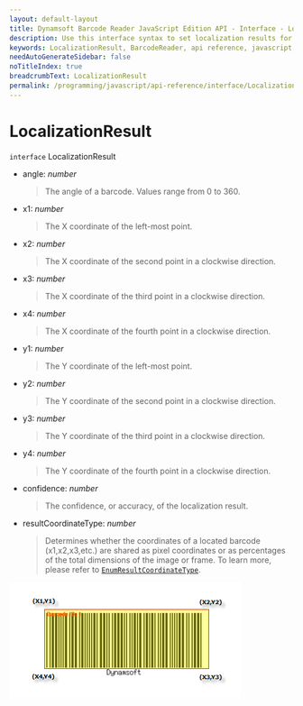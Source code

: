 ```yaml
---
layout: default-layout
title: Dynamsoft Barcode Reader JavaScript Edition API - Interface - LocalizationResult
description: Use this interface syntax to set localization results for barcodes  when using Dynamsoft Barcode Reader JavaScript Edition in your project.
keywords: LocalizationResult, BarcodeReader, api reference, javascript, js
needAutoGenerateSidebar: false
noTitleIndex: true
breadcrumbText: LocalizationResult
permalink: /programming/javascript/api-reference/interface/LocalizationResult.html
---
```



# LocalizationResult

`interface` LocalizationResult

* angle: *number*

  > The angle of a barcode. Values range from 0 to 360.

* x1: *number*

  > The X coordinate of the left-most point.

* x2: *number*

  > The X coordinate of the second point in a clockwise direction.

* x3: *number*

  > The X coordinate of the third point in a clockwise direction.

* x4: *number*

  > The X coordinate of the fourth point in a clockwise direction.

* y1: *number*

  > The Y coordinate of the left-most point.

* y2: *number*

  > The Y coordinate of the second point in a clockwise direction.

* y3: *number*

  > The Y coordinate of the third point in a clockwise direction.

* y4: *number*

  > The Y coordinate of the fourth point in a clockwise direction.

* confidence: *number*

  > The confidence, or accuracy, of the localization result.

* resultCoordinateType: *number*

  > Determines whether the coordinates of a located barcode (x1,x2,x3,etc.) are shared as pixel coordinates or as percentages of the total dimensions of the image or frame. To learn more, please refer to [`EnumResultCoordinateType`](../enum/EnumResultCoordinateType.md).

![localizationresult](../assets/localizationresult.png)